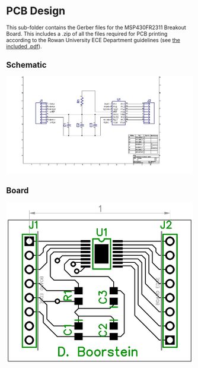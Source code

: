 # PCB Design

This sub-folder contains the Gerber files for the MSP430FR2311 Breakout Board. This includes a .zip of all the files required for PCB printing according to the Rowan University ECE Department guidelines (see [the included .pdf](https://github.com/RU09342/lab-5-sensing-the-world-around-you-glenn-dawson/blob/master/PCB%20Design/rowan_PCB.pdf)).

## Schematic

 ![Schematic](https://github.com/RU09342/lab-5-sensing-the-world-around-you-glenn-dawson/blob/master/PCB%20Design/MSP430FR2311_Schematic.jpg)

## Board

 ![Board](https://github.com/RU09342/lab-5-sensing-the-world-around-you-glenn-dawson/blob/master/PCB%20Design/MSP430FR2311_Board.jpg)